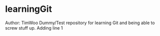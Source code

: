 # learningGit
Author: TimWoo
Dummy/Test repository for learning Git and being able to screw stuff up.
Adding line 1